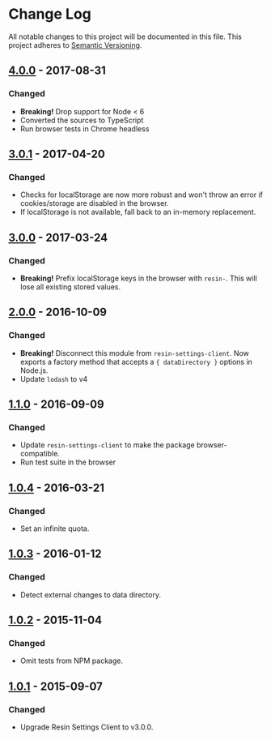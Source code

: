 # Change Log

All notable changes to this project will be documented in this file.
This project adheres to [Semantic Versioning](http://semver.org/).

## [4.0.0] - 2017-08-31

### Changed

- **Breaking!** Drop support for Node < 6
- Converted the sources to TypeScript
- Run browser tests in Chrome headless

## [3.0.1] - 2017-04-20

### Changed

- Checks for localStorage are now more robust and won't throw an error
	if cookies/storage are disabled in the browser.
- If localStorage is not available, fall back to an in-memory
	replacement.

## [3.0.0] - 2017-03-24

### Changed

- **Breaking!** Prefix localStorage keys in the browser with `resin-`. This will lose all existing stored values.

## [2.0.0] - 2016-10-09

### Changed

- **Breaking!** Disconnect this module from `resin-settings-client`. Now exports a factory method that accepts a `{ dataDirectory }` options in Node.js.
- Update `lodash` to v4

## [1.1.0] - 2016-09-09

### Changed

- Update `resin-settings-client` to make the package browser-compatible.
- Run test suite in the browser

## [1.0.4] - 2016-03-21

### Changed

- Set an infinite quota.

## [1.0.3] - 2016-01-12

### Changed

- Detect external changes to data directory.

## [1.0.2] - 2015-11-04

### Changed

- Omit tests from NPM package.

## [1.0.1] - 2015-09-07

### Changed

- Upgrade Resin Settings Client to v3.0.0.

[4.0.0]: https://github.com/resin-io-modules/resin-settings-storage/compare/v3.0.1...v4.0.0
[3.0.1]: https://github.com/resin-io-modules/resin-settings-storage/compare/v3.0.0...v3.0.1
[3.0.0]: https://github.com/resin-io-modules/resin-settings-storage/compare/v2.0.0...v3.0.0
[2.0.0]: https://github.com/resin-io-modules/resin-settings-storage/compare/v1.1.0...v2.0.0
[1.1.0]: https://github.com/resin-io-modules/resin-settings-storage/compare/v1.0.4...v1.1.0
[1.0.4]: https://github.com/resin-io-modules/resin-settings-storage/compare/v1.0.3...v1.0.4
[1.0.3]: https://github.com/resin-io-modules/resin-settings-storage/compare/v1.0.2...v1.0.3
[1.0.2]: https://github.com/resin-io-modules/resin-settings-storage/compare/v1.0.1...v1.0.2
[1.0.1]: https://github.com/resin-io-modules/resin-settings-storage/compare/v1.0.0...v1.0.1
